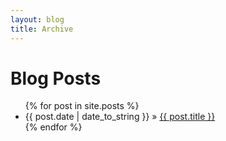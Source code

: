 ```yaml
---
layout: blog
title: Archive
---
```


<div style="max-width:47em;margin-left:auto;margin-right:auto;">
	<h1> Blog Posts</h1>
	<ul>
	{% for post in site.posts %}
  		<li> {{ post.date | date_to_string }} &raquo; <a href="{{ post.url }}">{{ post.title }}</a> </li>
	{% endfor %}
	</ul>
</div>